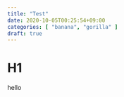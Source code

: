 ```yaml
---
title: "Test"
date: 2020-10-05T00:25:54+09:00
categories: [ "banana", "gorilla" ]
draft: true
---
```


# H1

hello